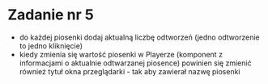 # Zadanie nr 5

- do każdej piosenki dodaj aktualną liczbę odtworzeń (jedno odtworzenie to jedno kliknięcie)
- kiedy zmienia się wartość piosenki w Playerze (komponent z informacjami o aktualnie odtwarzanej piosence) powinien się zmienić również tytuł okna przeglądarki - tak aby zawierał nazwę piosenki
